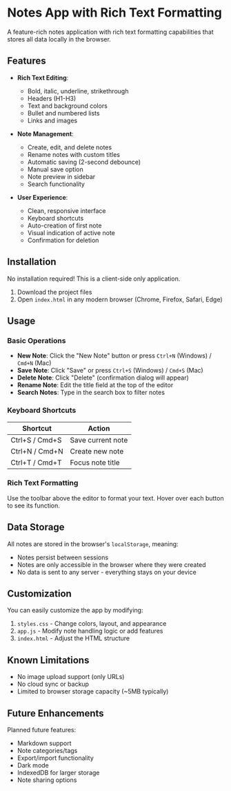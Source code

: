 # Notes App with Rich Text Formatting

A feature-rich notes application with rich text formatting capabilities that stores all data locally in the browser.

## Features

- **Rich Text Editing**:
  - Bold, italic, underline, strikethrough
  - Headers (H1-H3)
  - Text and background colors
  - Bullet and numbered lists
  - Links and images

- **Note Management**:
  - Create, edit, and delete notes
  - Rename notes with custom titles
  - Automatic saving (2-second debounce)
  - Manual save option
  - Note preview in sidebar
  - Search functionality

- **User Experience**:
  - Clean, responsive interface
  - Keyboard shortcuts
  - Auto-creation of first note
  - Visual indication of active note
  - Confirmation for deletion

## Installation

No installation required! This is a client-side only application.

1. Download the project files
2. Open `index.html` in any modern browser (Chrome, Firefox, Safari, Edge)

## Usage

### Basic Operations

- **New Note**: Click the "New Note" button or press `Ctrl+N` (Windows) / `Cmd+N` (Mac)
- **Save Note**: Click "Save" or press `Ctrl+S` (Windows) / `Cmd+S` (Mac)
- **Delete Note**: Click "Delete" (confirmation dialog will appear)
- **Rename Note**: Edit the title field at the top of the editor
- **Search Notes**: Type in the search box to filter notes

### Keyboard Shortcuts

| Shortcut | Action |
|----------|--------|
| Ctrl+S / Cmd+S | Save current note |
| Ctrl+N / Cmd+N | Create new note |
| Ctrl+T / Cmd+T | Focus note title |

### Rich Text Formatting

Use the toolbar above the editor to format your text. Hover over each button to see its function.

## Data Storage

All notes are stored in the browser's `localStorage`, meaning:

- Notes persist between sessions
- Notes are only accessible in the browser where they were created
- No data is sent to any server - everything stays on your device


## Customization

You can easily customize the app by modifying:

1. `styles.css` - Change colors, layout, and appearance
2. `app.js` - Modify note handling logic or add features
3. `index.html` - Adjust the HTML structure

## Known Limitations

- No image upload support (only URLs)
- No cloud sync or backup
- Limited to browser storage capacity (~5MB typically)

## Future Enhancements

Planned future features:

- Markdown support
- Note categories/tags
- Export/import functionality
- Dark mode
- IndexedDB for larger storage
- Note sharing options
